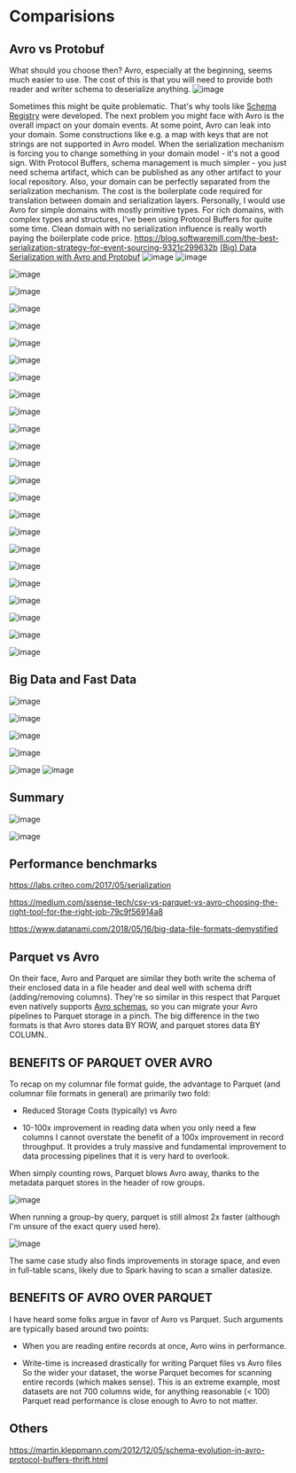 # Comparisions

## Avro vs Protobuf

What should you choose then? Avro, especially at the beginning, seems much easier to use. The cost of this is that you will need to provide both reader and writer schema to deserialize anything.
![image](../../media/Comparisions-image1.jpg)

Sometimes this might be quite problematic. That's why tools like [Schema Registry](https://www.confluent.io/confluent-schema-registry/) were developed.
The next problem you might face with Avro is the overall impact on your domain events. At some point, Avro can leak into your domain. Some constructions like e.g. a map with keys that are not strings are not supported in Avro model. When the serialization mechanism is forcing you to change something in your domain model - it's not a good sign.
With Protocol Buffers, schema management is much simpler - you just need schema artifact, which can be published as any other artifact to your local repository. Also, your domain can be perfectly separated from the serialization mechanism. The cost is the boilerplate code required for translation between domain and serialization layers.
Personally, I would use Avro for simple domains with mostly primitive types. For rich domains, with complex types and structures, I've been using Protocol Buffers for quite some time. Clean domain with no serialization influence is really worth paying the boilerplate code price.
<https://blog.softwaremill.com/the-best-serialization-strategy-for-event-sourcing-9321c299632b>
[(Big) Data Serialization with Avro and Protobuf](https://www.slideshare.net/gschmutz/big-data-serialization-with-avro-and-protobuf)
![image](../../media/Comparisions-image2.jpg)
![image](../../media/Comparisions-image3.jpg)

![image](../../media/Comparisions-image4.jpg)

![image](../../media/Comparisions-image5.jpg)

![image](../../media/Comparisions-image6.jpg)

![image](../../media/Comparisions-image7.jpg)

![image](../../media/Comparisions-image8.jpg)

![image](../../media/Comparisions-image9.jpg)

![image](../../media/Comparisions-image10.jpg)

![image](../../media/Comparisions-image11.jpg)

![image](../../media/Comparisions-image12.jpg)

![image](../../media/Comparisions-image13.jpg)

![image](../../media/Comparisions-image14.jpg)

![image](../../media/Comparisions-image15.jpg)

![image](../../media/Comparisions-image16.jpg)

![image](../../media/Comparisions-image17.jpg)

![image](../../media/Comparisions-image18.jpg)

![image](../../media/Comparisions-image19.jpg)

![image](../../media/Comparisions-image20.jpg)

![image](../../media/Comparisions-image21.jpg)

![image](../../media/Comparisions-image22.jpg)

![image](../../media/Comparisions-image23.jpg)

![image](../../media/Comparisions-image24.jpg)

![image](../../media/Comparisions-image25.jpg)

![image](../../media/Comparisions-image26.jpg)

## Big Data and Fast Data

![image](../../media/Comparisions-image27.jpg)

![image](../../media/Comparisions-image28.jpg)

![image](../../media/Comparisions-image29.jpg)

![image](../../media/Comparisions-image30.jpg)

![image](../../media/Comparisions-image31.jpg)
![image](../../media/Comparisions-image32.jpg)

## Summary

![image](../../media/Comparisions-image33.jpg)

![image](../../media/Comparisions-image34.jpg)

## Performance benchmarks

<https://labs.criteo.com/2017/05/serialization>

<https://medium.com/ssense-tech/csv-vs-parquet-vs-avro-choosing-the-right-tool-for-the-right-job-79c9f56914a8>

<https://www.datanami.com/2018/05/16/big-data-file-formats-demystified>

## Parquet vs Avro

On their face, Avro and Parquet are similar they both write the schema of their enclosed data in a file header and deal well with schema drift (adding/removing columns). They're so similar in this respect that Parquet even natively supports [Avro schemas](https://github.com/apache/parquet-mr#avro), so you can migrate your Avro pipelines to Parquet storage in a pinch.
The big difference in the two formats is that Avro stores data BY ROW, and parquet stores data BY COLUMN..

## BENEFITS OF PARQUET OVER AVRO

To recap on my columnar file format guide, the advantage to Parquet (and columnar file formats in general) are primarily two fold:

- Reduced Storage Costs (typically) vs Avro

- 10-100x improvement in reading data when you only need a few columns
I cannot overstate the benefit of a 100x improvement in record throughput. It provides a truly massive and fundamental improvement to data processing pipelines that it is very hard to overlook.

When simply counting rows, Parquet blows Avro away, thanks to the metadata parquet stores in the header of row groups.

![image](../../media/Comparisions-image35.jpg)

When running a group-by query, parquet is still almost 2x faster (although I'm unsure of the exact query used here).

![image](../../media/Comparisions-image36.jpg)

The same case study also finds improvements in storage space, and even in full-table scans, likely due to Spark having to scan a smaller datasize.

## BENEFITS OF AVRO OVER PARQUET

I have heard some folks argue in favor of Avro vs Parquet. Such arguments are typically based around two points:

- When you are reading entire records at once, Avro wins in performance.

- Write-time is increased drastically for writing Parquet files vs Avro files
So the wider your dataset, the worse Parquet becomes for scanning entire records (which makes sense). This is an extreme example, most datasets are not 700 columns wide, for anything reasonable (< 100) Parquet read performance is close enough to Avro to not matter.

## Others

<https://martin.kleppmann.com/2012/12/05/schema-evolution-in-avro-protocol-buffers-thrift.html>
